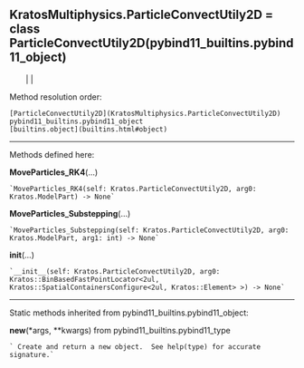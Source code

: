   
**KratosMultiphysics.ParticleConvectUtily2D** = class
ParticleConvectUtily2D(pybind11_builtins.pybind11_object)  
---  
`    `|   |

Method resolution order:

    [ParticleConvectUtily2D](KratosMultiphysics.ParticleConvectUtily2D)
    pybind11_builtins.pybind11_object
    [builtins.object](builtins.html#object)

* * *

Methods defined here:  

**MoveParticles_RK4**(...)

    `MoveParticles_RK4(self: Kratos.ParticleConvectUtily2D, arg0: Kratos.ModelPart) -> None`

**MoveParticles_Substepping**(...)

    `MoveParticles_Substepping(self: Kratos.ParticleConvectUtily2D, arg0: Kratos.ModelPart, arg1: int) -> None`

**__init__**(...)

    `__init__(self: Kratos.ParticleConvectUtily2D, arg0: Kratos::BinBasedFastPointLocator<2ul, Kratos::SpatialContainersConfigure<2ul, Kratos::Element> >) -> None`

* * *

Static methods inherited from pybind11_builtins.pybind11_object:  

**__new__**(*args, **kwargs) from pybind11_builtins.pybind11_type

    ` Create and return a new object.  See help(type) for accurate signature.`

